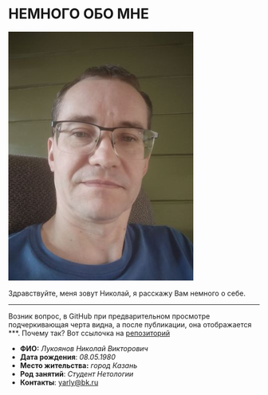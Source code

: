 # НЕМНОГО ОБО МНЕ
![](./Ya.jpg "Лукоянов Николай")

Здравствуйте, меня зовут Николай, я расскажу Вам немного о себе.

   ***

 
Возник вопрос, в GitHub при предварительном просмотре подчеркивающая черта видна, а после публикации, она отображается ***. Почему так? Вот ссылочка на 
[репозиторий](https://github.com/LukoyanovNikolay/Portfolio)
 
- **ФИО:** *Лукоянов Николай Викторович*
- **Дата рождения**: *08.05.1980*
- **Место жительства:** *город Казань*
- **Род занятий**: *Студент Нетологии*  
- **Контакты**: yarly@bk.ru

